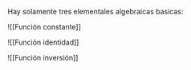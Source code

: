 Hay solamente tres elementales algebraicas basicas:

![[Función constante]]

![[Función identidad]]

![[Función inversión]]
